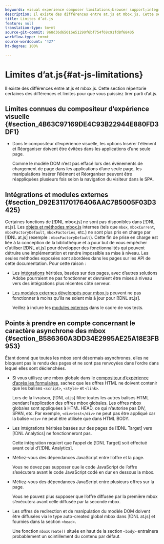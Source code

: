 ```yaml
---
keywords: visual experience composer limitations;browser support;integrations;plugins;asynchronous considerations
description: Il existe des différences entre at.js et mbox.js. Cette section répertorie certaines des différences et limites pour que vous puissiez tirer parti d’at.js.
title: Limites d’at.js
feature: null
translation-type: tm+mt
source-git-commit: 968d36d65016e51290f6bf754f69c91fd8f68405
workflow-type: tm+mt
source-wordcount: '427'
ht-degree: 100%

---
```



# Limites d’at.js{#at-js-limitations}

Il existe des différences entre at.js et mbox.js. Cette section répertorie certaines des différences et limites pour que vous puissiez tirer parti d’at.js.

## Limites connues du compositeur d’expérience visuelle {#section_4B63C97169DE4C93B22944E880FD3DF1}

* Dans le compositeur d’expérience visuelle, les options Insérer l’élément et Réorganiser doivent être évitées dans les applications d’une seule page.

   Comme le modèle DOM n’est pas effacé lors des événements de chargement de page dans les applications d’une seule page, les manipulations Insérer l’élément et Réorganiser peuvent être réappliquées plusieurs fois selon la navigation du visiteur dans le SPA.

## Intégrations et modules externes {#section_D92E31170176406AAC7B5005F03D3425}

Certaines fonctions de [!DNL mbox.js] ne sont pas disponibles dans [!DNL at.js]. Les [objets et méthodes mbox.js](/help/c-target/c-visitor-profile/variables-profiles-parameters-methods.md#section_8C78059D15D9452F95636A5640188537) internes (tels que `mbox`, `mboxCurrent`, `mboxFactoryDefault`, `mboxFactories`, etc.) ne sont plus pris en charge par [!DNL at.js] (exemple : `mboxFactoryDefault`). Cette fin de prise en charge est liée à la conception de la bibliothèque et a pour but de vous empêcher d’utiliser [!DNL at.js] pour développer des fonctionnalités qui peuvent détruire une implémentation et rendre impossible sa mise à niveau. Les seules méthodes exposées sont abordées dans les pages sur les API de cette documentation. Pour cette raison :

* Les [intégrations](/help/c-implementing-target/c-implementing-target-for-client-side-web/c-how-atjs-works/target-atjs-integrations.md#concept_C100BC4F073C4B57A608B309D0157B39) héritées, basées sur des pages, avec d’autres solutions Adobe pourraient ne pas fonctionner et devraient être mises à niveau vers des intégrations plus récentes côté serveur.
* [Les modules externes développés pour mbox.js](/help/c-implementing-target/c-implementing-target-for-client-side-web/t-mbox-download/c-target-atjs-implementation/target-atjs-plugins.md#concept_F5D4C0A4DACF41409CC42FDD93B13FAF) peuvent ne pas fonctionner à moins qu’ils ne soient mis à jour pour [!DNL at.js].

   Veillez à inclure les [modules externes](/help/c-implementing-target/c-implementing-target-for-client-side-web/t-mbox-download/c-target-atjs-implementation/target-atjs-plugins.md#concept_F5D4C0A4DACF41409CC42FDD93B13FAF) dans le cadre de vos tests.

## Points à prendre en compte concernant le caractère asynchrone des mbox {#section_B586360A3DD34E2995AE25A18E3FB953}

Étant donné que toutes les mbox sont désormais asynchrones, elles ne bloquent pas le rendu des pages et ne sont pas renvoyées dans l’ordre dans lequel elles sont déclenchées.

* Si vous utilisez une mbox globale dans le [compositeur d’expérience d’après les formulaires](/help/c-experiences/experiences.md#section_3643394BD424463C8768F2907DEBCC22), sachez que les offres HTML ne doivent contenir que les balises `<script>`, `<style>` et `<link>`.

   Lors de la livraison, [!DNL at.js] filtre toutes les autres balises HTML pendant l’application des offres mbox globales. Les offres mbox globales sont appliquées à HTML HEAD, ce qui n’autorise pas DIV, SPAN, etc. Par exemple, `<div>test</div>` ne peut pas être appliqué car la balise `<div>` ne peut être utilisée que dans HTML BODY.

* Les intégrations héritées basées sur des pages de [!DNL Target] vers [!DNL Analytics] ne fonctionneront pas.

   Cette intégration requiert que l’appel de [!DNL Target] soit effectué avant celui d’[!DNL Analytics].

* Méfiez-vous des dépendances JavaScript entre l’offre et la page.

   Vous ne devez pas supposer que le code JavaScript de l’offre s’exécutera avant le code JavaScript codé en dur en dessous la mbox.

* Méfiez-vous des dépendances JavaScript entre plusieurs offres sur la page.

   Vous ne pouvez plus supposer que l’offre diffusée par la première mbox s’exécutera avant celle diffusée par la seconde mbox.

* Les offres de redirection et de manipulation du modèle DOM doivent être diffusées via le type auto-created global mbox dans [!DNL at.js] et fournies dans la section `<head>`.

   Une fonction `mboxCreate()` située en haut de la section `<body>` entraînera probablement un scintillement du contenu par défaut.

